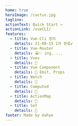```yaml
---
home: true
heroImage: /cactus.jpg
tagline:
actionText: Quick Start →
actionLink: /vueCLI/
features:
  - title: Vue-Cli 정리
    details: 21-08-15 1차 완료✔
  - title: Vue-Router
    details: 😀✨ ing....,
  - title: Vuex
    details: 💭
  - title: Vue Component
    details: 💭 Emit, Props
  - title: Watch
    details: 💭
  - title: Computed
    details: 💭
  - title: ActionMap
    details: 💭
  - title: Set
    details: 💭
footer: Made by dahye
---
```

